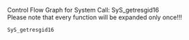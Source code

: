 Control Flow Graph for System Call: SyS_getresgid16  
Please note that every function will be expanded only once!!! 

`SyS_getresgid16`  
